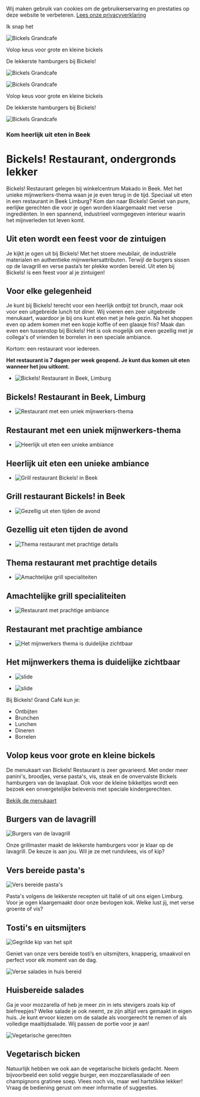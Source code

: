 Wij maken gebruik van cookies om de gebruikerservaring en prestaties op deze website te verbeteren.
[Lees onze privacyverklaring](https://bickels-grandcafe.nl/privacyverklaring)

Ik snap het

![Bickels Grandcafe](https://www.bickels-grandcafe.nl/application/themes/bickels/svg/logo-text-bickels-w.svg)

Volop keus voor grote en kleine bickels

De lekkerste hamburgers bij Bickels!

![Bickels Grandcafe](https://www.bickels-grandcafe.nl/application/themes/bickels/svg/logo-text-bickels-w.svg)

![Bickels Grandcafe](https://www.bickels-grandcafe.nl/application/themes/bickels/svg/logo-text-bickels-w.svg)

Volop keus voor grote en kleine bickels

De lekkerste hamburgers bij Bickels!

![Bickels Grandcafe](https://www.bickels-grandcafe.nl/application/themes/bickels/svg/logo-text-bickels-w.svg)

### Kom heerlijk uit eten in Beek

# Bickels! Restaurant, ondergronds lekker

Bickels! Restaurant gelegen bij winkelcentrum Makado in Beek. Met het unieke mijnwerkers-thema waan je je even terug in de tijd. Speciaal uit eten in een restaurant in Beek Limburg? Kom dan naar Bickels! Geniet van pure, eerlijke gerechten die voor je ogen worden klaargemaakt met verse ingrediënten. In een spannend, industrieel vormgegeven interieur waarin het mijnverleden tot leven komt.

## Uit eten wordt een feest voor de zintuigen

Je kijkt je ogen uit bij Bickels! Met het stoere meubilair, de industriële materialen en authentieke mijnwerkersattributen. Terwijl de burgers sissen op de lavagrill en verse pasta’s ter plekke worden bereid. Uit eten bij Bickels! is een feest voor al je zintuigen!

## Voor elke gelegenheid

Je kunt bij Bickels! terecht voor een heerlijk ontbijt tot brunch, maar ook voor een uitgebreide lunch tot diner. Wij voeren een zeer uitgebreide menukaart, waardoor je bij ons kunt eten met je hele gezin. Na het shoppen even op adem komen met een kopje koffie of een glaasje fris? Maak dan even een tussenstop bij Bickels! Het is ook mogelijk om even gezellig met je collega's of vrienden te borrelen in een speciale ambiance.

Kortom: een restaurant voor iedereen.

**Het restaurant is 7 dagen per week geopend. Je kunt dus komen uit eten wanneer het jou uitkomt.**

- ![Bickels! Restaurant in Beek, Limburg](https://www.bickels-grandcafe.nl/application/files/6315/2300/8365/uit-eten-in-beek-restaurant-bickels-01.jpg)


## Bickels! Restaurant in Beek, Limburg

- ![Restaurant met een uniek mijnwerkers-thema](https://www.bickels-grandcafe.nl/application/files/9415/2300/8383/uit-eten-in-beek-restaurant-bickels-02.jpg)


## Restaurant met een uniek mijnwerkers-thema

- ![Heerlijk uit eten een unieke ambiance](https://www.bickels-grandcafe.nl/application/files/3815/2300/8383/uit-eten-in-beek-restaurant-bickels-03.jpg)


## Heerlijk uit eten een unieke ambiance

- ![Grill restaurant Bickels! in Beek](https://www.bickels-grandcafe.nl/application/files/8115/2300/8383/uit-eten-in-beek-restaurant-bickels-04.jpg)


## Grill restaurant Bickels! in Beek

- ![Gezellig uit eten tijden de avond](https://www.bickels-grandcafe.nl/application/files/7815/2300/8385/uit-eten-in-beek-restaurant-bickels-05.jpg)


## Gezellig uit eten tijden de avond

- ![Thema restaurant met prachtige details](https://www.bickels-grandcafe.nl/application/files/2515/2300/8386/uit-eten-in-beek-restaurant-bickels-06.jpg)


## Thema restaurant met prachtige details

- ![Amachtelijke grill specialiteiten ](https://www.bickels-grandcafe.nl/application/files/2415/2300/8384/uit-eten-in-beek-restaurant-bickels-07.jpg)


## Amachtelijke grill specialiteiten

- ![Restaurant met prachtige ambiance](https://www.bickels-grandcafe.nl/application/files/4915/2300/8384/uit-eten-in-beek-restaurant-bickels-08.jpg)


## Restaurant met prachtige ambiance

- ![Het mijnwerkers thema is duidelijke zichtbaar](https://www.bickels-grandcafe.nl/application/files/7015/2300/8385/uit-eten-in-beek-restaurant-bickels-09.jpg)


## Het mijnwerkers thema is duidelijke zichtbaar

- ![slide](https://www.bickels-grandcafe.nl/application/files/6415/2300/8385/uit-eten-in-beek-restaurant-bickels-10.jpg)

- ![slide](https://www.bickels-grandcafe.nl/application/files/7915/2300/8386/uit-eten-in-beek-restaurant-bickels-11.jpg)


Bij Bickels! Grand Café kun je:

- Ontbijten
- Brunchen
- Lunchen
- Dineren
- Borrelen

## Volop keus voor grote en kleine bickels

De menukaart van Bickels! Restaurant is zeer gevarieerd. Met onder meer panini's, broodjes, verse pasta's, vis, steak en de onvervalste Bickels hamburgers van de lavaplaat. Ook voor de kleine bikkeltjes wordt een bezoek een onvergetelijke belevenis met speciale kindergerechten.

[Bekijk de menukaart](https://bickels-grandcafe.nl/menu)

## Burgers van de lavagrill

![Burgers van de lavagrill](https://bickels-grandcafe.nl/application/files/7314/7766/3374/bickels-verse-hamburgers-compressor.jpg)

Onze grillmaster maakt de lekkerste hamburgers voor je klaar op de lavagrill. De keuze is aan jou. Wil je ze met rundvlees, vis of kip?

## Vers bereide pasta's

![Vers bereide pasta's](https://bickels-grandcafe.nl/application/files/1514/7766/3393/bickels-verse-pasta-compressor.jpg)

Pasta's volgens de lekkerste recepten uit Italië of uit ons eigen Limburg. Voor je ogen klaargemaakt door onze bevlogen kok. Welke lust jij, met verse groente of vis?

## Tosti's en uitsmijters

![Gegrilde kip van het spit](https://bickels-grandcafe.nl/application/files/6517/3616/0527/bickels-tosti-compressor.jpg)

Geniet van onze vers bereide tosti’s en uitsmijters, knapperig, smaakvol en perfect voor elk moment van de dag.

![Verse salades in huis bereid](https://bickels-grandcafe.nl/application/files/4214/7766/6520/vegetarisch-eten-limburg.jpg)

## Huisbereide salades

Ga je voor mozzarella of heb je meer zin in iets stevigers zoals kip of biefreepjes? Welke salade je ook neemt, ze zijn altijd vers gemaakt in eigen huis. Je kunt ervoor kiezen om de salade als voorgerecht te nemen of als volledige maaltijdsalade. Wij passen de portie voor je aan!

![Vegetarische gerechten](https://bickels-grandcafe.nl/application/files/5214/7766/6419/bickels-salade-verse.jpg)

## Vegetarisch bicken

Natuurlijk hebben we ook aan de vegetarische bickels gedacht. Neem bijvoorbeeld een solid veggie burger, een mozzarellasalade of een champignons gratinee soep. Vlees noch vis, maar wel hartstikke lekker! Vraag de bediening gerust om meer informatie of suggesties.